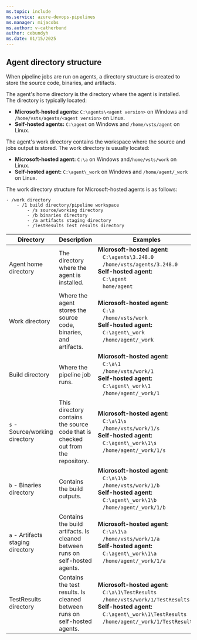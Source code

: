 ```yaml
---
ms.topic: include
ms.service: azure-devops-pipelines
ms.manager: mijacobs
ms.author: v-catherbund
author: cebundyh
ms.date: 01/15/2025
---
```


## Agent directory structure


When pipeline jobs are run on agents, a directory structure is created to store the source code, binaries, and artifacts. 

The agent's home directory is the directory where the agent is installed. The directory is typically located:

- **Microsoft-hosted agents:** `C:\agents\<agent version>` on Windows and `/home/vsts/agents/<agent version>` on Linux. 
- **Self-hosted agents:** `C:\agent` on Windows and `/home/vsts/agent` on Linux.

The agent's work directory contains the workspace where the source and jobs output is stored. The work directory is usually located:

- **Microsoft-hosted agent:** `C:\a` on Windows and`/home/vsts/work` on Linux. 
- **Self-hosted agent:** `C:\agent\_work` on Windows and `/home/agent/_work` on Linux.

The work directory structure for Microsoft-hosted agents is as follows:

    - /work directory
        - /1 build directory/pipeline workspace
            - /s source/working directory
            - /b binaries directory
            - /a artifacts staging directory
            - /TestResults Test results directory

| Directory | Description | Examples | Predefined variables |
|-----------|-------------|----------|------------|
|Agent home directory| The directory where the agent is installed. | **Microsoft-hosted agent:** <br> &nbsp;&nbsp;&nbsp;`C:\agents\3.248.0`<br> &nbsp;&nbsp;&nbsp;`/home/vsts/agents/3.248.0`<br> **Self-hosted agent:**<br> &nbsp;&nbsp;&nbsp;`C:\agent`<br> &nbsp;&nbsp;&nbsp;`home/agent` | `Agent.HomeDirectory` |
|Work directory| Where the agent stores the source code, binaries, and artifacts. | **Microsoft-hosted agent:** <br> &nbsp;&nbsp;&nbsp;`C:\a`<br> &nbsp;&nbsp;&nbsp;`/home/vsts/work`<br> **Self-hosted agent:**<br> &nbsp;&nbsp;&nbsp;`C:\agent\_work`<br> &nbsp;&nbsp;&nbsp;`/home/agent/_work` | `Agent.WorkFolder`<br> `Agent.RootDirectory` <br> `System.WorkFolder`|
|Build directory | Where the pipeline job runs. | **Microsoft-hosted agent:** <br> &nbsp;&nbsp;&nbsp;`C:\a\1`<br> &nbsp;&nbsp;&nbsp;`/home/vsts/work/1`<br> **Self-hosted agent:**<br> &nbsp;&nbsp;&nbsp;`C:\agent\_work\1`<br> &nbsp;&nbsp;&nbsp;`/home/agent/_work/1` | `Agent.BuildDirectory`<br> `Pipeline.Workspace`|
| `s` - Source/working directory | This directory contains the source code that is checked out from the repository. | **Microsoft-hosted agent:** <br> &nbsp;&nbsp;&nbsp;`C:\a\1\s`<br> &nbsp;&nbsp;&nbsp;`/home/vsts/work/1/s`<br> **Self-hosted agent:**<br> &nbsp;&nbsp;&nbsp;`C:\agent\_work\1\s`<br> &nbsp;&nbsp;&nbsp;`/home/agent/_work/1/s` | `Build.SourcesDirectory` <br>`Build.RepositoryLocalPath`<br>`System.DefaultWorkingDirectory`|
| `b` - Binaries directory | Contains the build outputs. | **Microsoft-hosted agent:** <br> &nbsp;&nbsp;&nbsp;`C:\a\1\b`<br> &nbsp;&nbsp;&nbsp;`/home/vsts/work/1/b`<br> **Self-hosted agent:**<br> &nbsp;&nbsp;&nbsp;`C:\agent\_work\1\b`<br> &nbsp;&nbsp;&nbsp;`/home/agent/_work/1/b` | `Build.BinariesDirectory`|
| `a` - Artifacts staging directory | Contains the build artifacts. Is cleaned between runs on self-hosted agents. | **Microsoft-hosted agent:** <br> &nbsp;&nbsp;&nbsp;`C:\a\1\a`<br> &nbsp;&nbsp;&nbsp;`/home/vsts/work/1/a`<br> **Self-hosted agent:**<br> &nbsp;&nbsp;&nbsp;`C:\agent\_work\1\a`<br> &nbsp;&nbsp;&nbsp;`/home/agent/_work/1/a` | `Build.StagingDirectory`<br>`Build.ArtifactStagingDirectory` <br>`System.ArtifactsDirectory`|
| TestResults directory | Contains the test results. Is cleaned between runs on self-hosted agents.| **Microsoft-hosted agent:** <br> &nbsp;&nbsp;&nbsp;`C:\a\1\TestResults`<br> &nbsp;&nbsp;&nbsp;`/home/vsts/work/1/TestResults`<br> **Self-hosted agent:**<br> &nbsp;&nbsp;&nbsp;`C:\agent\_work\1\TestResults`<br> &nbsp;&nbsp;&nbsp;`/home/agent/_work/1/TestResults` | `Common.TestResultsDirectory`|

